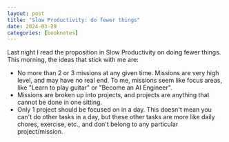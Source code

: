 ```yaml
---
layout: post
title: "Slow Productivity: do fewer things"
date: 2024-03-29
categories: [booknotes]
---
```


Last night I read the proposition in Slow Productivity on doing fewer things. This morning, the ideas that stick with me are:
- No more than 2 or 3 missions at any given time. Missions are very high level, and may have no real end. To me, missions seem like focus areas, like "Learn to play guitar" or "Become an AI Engineer".
- Missions are broken up into projects, and projects are anything that cannot be done in one sitting.
- Only 1 project should be focused on in a day. This doesn't mean you can't do other tasks in a day, but these other tasks are more like daily chores, exercise, etc., and don't belong to any particular project/mission.